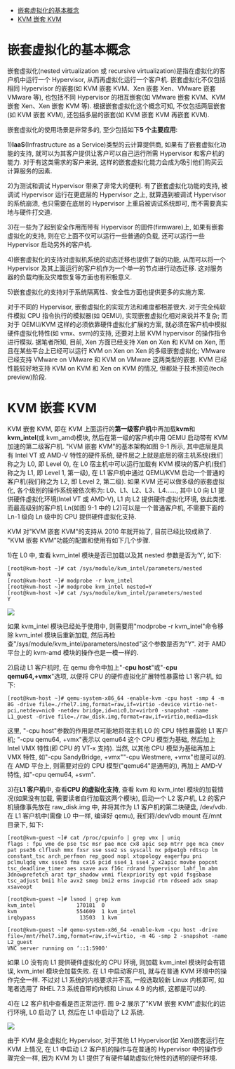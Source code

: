 
<!-- @import "[TOC]" {cmd="toc" depthFrom=1 depthTo=6 orderedList=false} -->

<!-- code_chunk_output -->

- [嵌套虚拟化的基本概念](#嵌套虚拟化的基本概念)
- [KVM 嵌套 KVM](#kvm-嵌套-kvm)

<!-- /code_chunk_output -->

# 嵌套虚拟化的基本概念

嵌套虚拟化(nested virtualization 或 recursive virtualization)是指在虚拟化的客户机中运行一个 Hypervisor, 从而再虚拟化运行一个客户机. 嵌套虚拟化不仅包括相同 Hypervisor 的嵌套(如 KVM 嵌套 KVM、Xen 嵌套 Xen、VMware 嵌套 VMware 等), 也包括不同 Hypervisor 的相互嵌套(如 VMware 嵌套 KVM、KVM 嵌套 Xen、Xen 嵌套 KVM 等). 根据嵌套虚拟化这个概念可知, 不仅包括两层嵌套(如 KVM 嵌套 KVM), 还包括多层的嵌套(如 KVM 嵌套 KVM 再嵌套 KVM).

嵌套虚拟化的使用场景是非常多的, 至少包括如下**5 个主要应用**:

1)**IaaS**(Infrastructure as a Service)类型的云计算提供商, 如果有了嵌套虚拟化功能的支持, 就可以为其客户提供让客户可以自己运行所需 Hypervisor 和客户机的能力. 对于有这类需求的客户来说, 这样的嵌套虚拟化能力会成为吸引他们购买云计算服务的因素.

2)为测试和调试 Hypervisor 带来了非常大的便利. 有了嵌套虚拟化功能的支持, 被调试 Hypervisor 运行在更底层的 Hypervisor 之上, 就算遇到被调试 Hypervisor 的系统崩溃, 也只需要在底层的 Hypervisor 上重启被调试系统即可, 而不需要真实地与硬件打交道.

3)在一些为了起到安全作用而带有 Hypervisor 的固件(firmware)上, 如果有嵌套虚拟化的支持, 则在它上面不仅可以运行一些普通的负载, 还可以运行一些 Hypervisor 启动另外的客户机.

4)嵌套虚拟化的支持对虚拟机系统的动态迁移也提供了新的功能, 从而可以将一个 Hypervisor 及其上面运行的客户机作为一个单一的节点进行动态迁移. 这对服务器的负载均衡及灾难恢复等方面也有积极意义.

5)嵌套虚拟化的支持对于系统隔离性、安全性方面也提供更多的实施方案.

对于不同的 Hypervisor, 嵌套虚拟化的实现方法和难度都相差很大. 对于完全纯软件模拟 CPU 指令执行的模拟器(如 QEMU), 实现嵌套虚拟化相对来说并不复杂; 而对于 QEMU/KVM 这样的必须依靠硬件虚拟化扩展的方案, 就必须在客户机中模拟硬件虚拟化特性(如 vmx、svm)的支持, 还要对上层 KVM hypervisor 的操作指令进行模拟. 据笔者所知, 目前, Xen 方面已经支持 Xen on Xen 和 KVM on Xen, 而且在某些平台上已经可以运行 KVM on Xen on Xen 的多级嵌套虚拟化; VMware 已经支持 VMware on VMware 和 KVM on VMware 这两类型的嵌套. KVM 已经性能较好地支持 KVM on KVM 和 Xen on KVM 的情况, 但都处于技术预览(tech preview)阶段.

# KVM 嵌套 KVM

KVM 嵌套 KVM, 即在 KVM 上面运行的**第一级客户机**中再加载**kvm**和**kvm_intel**(或 kvm_amd)模块, 然后在第一级的客户机中用 QEMU 启动带有 KVM 加速的第二级客户机. "KVM 嵌套 KVM"的基本架构如图 9-1 所示, 其中底层是具有 Intel VT 或 AMD-V 特性的硬件系统, 硬件层之上就是底层的宿主机系统(我们称之为 L0, 即 Level 0), 在 L0 宿主机中可以运行加载有 KVM 模块的客户机(我们称之为 L1, 即 Level 1, 第一级), 在 L1 客户机中通过 QEMU/KVM 启动一个普通的客户机(我们称之为 L2, 即 Level 2, 第二级). 如果 KVM 还可以做多级的嵌套虚拟化, 各个级别的操作系统被依次称为: L0、L1、L2、L3、L4......, 其中 L0 向 L1 提供硬件虚拟化环境(Intel VT 或 AMD-V), L1 向 L2 提供硬件虚拟化环境, 依此类推. 而最高级别的客户机 Ln(如图 9-1 中的 L2)可以是一个普通客户机, 不需要下面的 Ln\-1 级向 Ln 级中的 CPU 提供硬件虚拟化支持.

KVM 对"KVM 嵌套 KVM"的支持从 2010 年就开始了, 目前已经比较成熟了. "KVM 嵌套 KVM"功能的配置和使用有如下几个步骤.

1)在 L0 中, 查看 kvm_intel 模块是否已加载以及其 nested 参数是否为‘Y’, 如下:

```
[root@kvm-host ~]# cat /sys/module/kvm_intel/parameters/nested
N
[root@kvm-host ~]# modprobe -r kvm_intel
[root@kvm-host ~]# modprobe kvm_intel nested=Y
[root@kvm-host ~]# cat /sys/module/kvm_intel/parameters/nested
Y
```

![](./images/2019-05-29-16-30-14.png)

如果 kvm_intel 模块已经处于使用中, 则需要用"modprobe \-r kvm_intel"命令移除 kvm_intel 模块后重新加载, 然后再检查"/sys/module/kvm_intel/parameters/nested"这个参数是否为"Y". 对于 AMD 平台上的 kvm\-amd 模块的操作也是一模一样的.

2)启动 L1 客户机时, 在 qemu 命令中加上"\-**cpu host**"或"\-**cpu qemu64,\+vmx**"选项, 以便将 CPU 的硬件虚拟化扩展特性暴露给 L1 客户机, 如下:

```
[root@kvm-host ~]# qemu-system-x86_64 -enable-kvm -cpu host -smp 4 -m 8G -drive file=./rhel7.img,format=raw,if=virtio -device virtio-net-pci,netdev=nic0 -netdev bridge,id=nic0,br=virbr0 -snapshot -name L1_guest -drive file=./raw_disk.img,format=raw,if=virtio,media=disk
```

这里, "\-cpu host"参数的作用是尽可能地将宿主机 L0 的 CPU 特性暴露给 L1 客户机; "\-cpu qemu64, \+vmx"表示以 qemu64 这个 CPU 模型为基础, 然后加上 Intel VMX 特性(即 CPU 的 VT-x 支持). 当然, 以其他 CPU 模型为基础再加上 VMX 特性, 如"\-cpu SandyBridge, \+vmx""\-cpu Westmere, \+vmx"也是可以的. 在 AMD 平台上, 则需要对应的 CPU 模型("qemu64"是通用的), 再加上 AMD\-V 特性, 如"\-cpu qemu64, \+svm".

3)在**L1 客户机**中, 查看**CPU 的虚拟化支持**, 查看 kvm 和 kvm_intel 模块的加载情况(如果没有加载, 需要读者自行加载这两个模块), 启动一个 L2 客户机, L2 的客户机镜像事先放在 raw_disk.img 中, 并将其作为 L1 客户机的第二块硬盘, /dev/vdb. 在 L1 客户机中(需像 L0 中一样, 编译好 qemu), 我们将/dev/vdb mount 在/mnt 目录下, 如下:

```
[root@kvm-guest ~]# cat /proc/cpuinfo | grep vmx | uniq
flags : fpu vme de pse tsc msr pae mce cx8 apic sep mtrr pge mca cmov pat pse36 clflush mmx fxsr sse sse2 ss syscall nx pdpe1gb rdtscp lm constant_tsc arch_perfmon rep_good nopl xtopology eagerfpu pni pclmulqdq vmx ssse3 fma cx16 pcid sse4_1 sse4_2 x2apic movbe popcnt tsc_deadline_timer aes xsave avx f16c rdrand hypervisor lahf_lm abm 3dnowprefetch arat tpr_shadow vnmi flexpriority ept vpid fsgsbase tsc_adjust bmi1 hle avx2 smep bmi2 erms invpcid rtm rdseed adx smap xsaveopt

[root@kvm-guest ~]# lsmod | grep kvm
kvm_intel             170181  0
kvm                   554609  1 kvm_intel
irqbypass              13503  1 kvm

[root@kvm-guest ~]# qemu-system-x86_64 -enable-kvm -cpu host -drive file=/mnt/rhel7.img,format=raw,if=virtio, -m 4G -smp 2 -snapshot -name L2_guest
VNC server running on ‘::1:5900'
```

如果 L0 没有向 L1 提供硬件虚拟化的 CPU 环境, 则加载 kvm_intel 模块时会有错误, kvm_intel 模块会加载失败. 在 L1 中启动客户机, 就与在普通 KVM 环境中的操作完全一样. 不过对 L1 系统的内核要求并不高, 一般选取较新 Linux 内核即可, 如笔者选用了 RHEL 7.3 系统自带的内核和 Linux 4.9 的内核, 这都是可以的.

4)在 L2 客户机中查看是否正常运行. 图 9\-2 展示了"KVM 嵌套 KVM"虚拟化的运行环境, L0 启动了 L1, 然后在 L1 中启动了 L2 系统.

![](./images/2019-05-29-16-31-25.png)

由于 KVM 是全虚拟化 Hypervisor, 对于其他 L1 Hypervisor(如 Xen)嵌套运行在 KVM 上情况, 在 L1 中启动 L2 客户机的操作与在普通的 Hypervisor 中的操作步骤完全一样, 因为 KVM 为 L1 提供了有硬件辅助虚拟化特性的透明的硬件环境.
